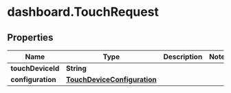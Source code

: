 # dashboard.TouchRequest

## Properties
Name | Type | Description | Notes
------------ | ------------- | ------------- | -------------
**touchDeviceId** | **String** |  | 
**configuration** | [**TouchDeviceConfiguration**](TouchDeviceConfiguration.md) |  | 


